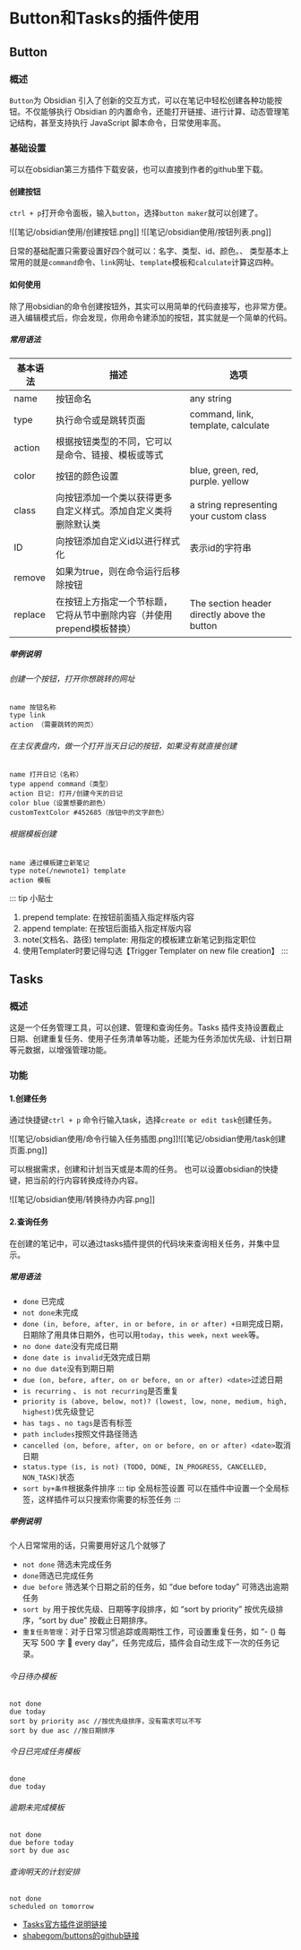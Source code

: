 # Button和Tasks的插件使用
## Button
### 概述
`Button`为 Obsidian 引入了创新的交互方式，可以在笔记中轻松创建各种功能按钮。不仅能够执行 Obsidian 的内置命令，还能打开链接、进行计算、动态管理笔记结构，甚至支持执行 JavaScript 脚本命令，日常使用率高。
### 基础设置
可以在obsidian第三方插件下载安装，也可以直接到作者的github里下载。
#### 创建按钮

`ctrl + p`打开命令面板，输入`button`，选择`button maker`就可以创建了。

![[笔记/obsidian使用/创建按钮.png]]
![[笔记/obsidian使用/按钮列表.png]]

日常的基础配置只需要设置好四个就可以：名字、类型、id、颜色。、
类型基本上常用的就是`command`命令、`link`网址、`template`模板和`calculate`计算这四种。
#### 如何使用
除了用obsidian的命令创建按钮外，其实可以用简单的代码直接写，也非常方便。
进入编辑模式后，你会发现，你用命令建添加的按钮，其实就是一个简单的代码。
##### 常用语法

| 基本语法    | 描述                                     | 选项                                           |
| ------- | -------------------------------------- | -------------------------------------------- |
| name    | 按钮命名                                   | any string                                   |
| type    | 执行命令或是跳转页面                             | command, link, template, calculate           |
| action  | 根据按钮类型的不同，它可以是命令、链接、模板或等式              |                                              |
| color   | 按钮的颜色设置                                | blue, green, red, purple. yellow             |
| class   | 向按钮添加一个类以获得更多自定义样式。添加自定义类将删除默认类        | a string representing your custom class      |
| ID      | 向按钮添加自定义id以进行样式化                       | 表示id的字符串                                     |
| remove  | 如果为true，则在命令运行后移除按钮                    |                                              |
| replace | 在按钮上方指定一个节标题，它将从节中删除内容（并使用prepend模板替换） | The section header directly above the button |
##### 举例说明
###### 创建一个按钮，打开你想跳转的网址
``` button
name 按钮名称
type link 
action （需要跳转的网页）
```
###### 在主仪表盘内，做一个打开当天日记的按钮，如果没有就直接创建
```button
name 打开日记（名称）
type append command（类型）
action 日记: 打开/创建今天的日记
color blue（设置想要的颜色）
customTextColor #452685（按钮中的文字颜色）
```
###### 根据模板创建
```button
name 通过模板建立新笔记
type note(/newnote1) template
action 模板
```
::: tip 小贴士
1. prepend template: 在按钮前面插入指定样版内容  
2. append template: 在按钮后面插入指定样版内容  
3. note(文档名、路径) template: 用指定的模板建立新笔记到指定职位  
4. 使用Templater时要记得勾选【Trigger Templater on new file creation】
:::
## Tasks
### 概述
这是一个任务管理工具，可以创建、管理和查询任务。Tasks 插件支持设置截止日期、创建重复任务、使用子任务清单等功能，还能为任务添加优先级、计划日期等元数据，以增强管理功能。
### 功能
#### 1.创建任务
通过快捷键`ctrl + p` 命令行输入task，选择`create or edit task`创建任务。

![[笔记/obsidian使用/命令行输入任务插图.png]]![[笔记/obsidian使用/task创建页面.png]]

可以根据需求，创建和计划当天或是本周的任务。
也可以设置obsidian的快捷键，把当前的行内容转换成待办内容。

![[笔记/obsidian使用/转换待办内容.png]]
#### 2.查询任务

在创建的笔记中，可以通过tasks插件提供的代码块来查询相关任务，并集中显示。
##### 常用语法
- `done`  已完成
- `not done`未完成
- `done (in, before, after, in or before, in or after) +日期`完成日期，日期除了用具体日期外，也可以用`today`，`this week`，`next week`等。
- `no done date`没有完成日期
- `done date is invalid`无效完成日期
- `no due date`没有到期日期
- `due (on, before, after, on or before, on or after) <date>`过滤日期
- `is recurring` 、 `is not recurring`是否重复
- `priority is (above, below, not)? (lowest, low, none, medium, high, highest)`优先级登记
- `has tags`  、`no tags`是否有标签
- `path includes`按照文件路径筛选
- `cancelled (on, before, after, on or before, on or after) <date>`取消日期
- `status.type (is, is not) (TODO, DONE, IN_PROGRESS, CANCELLED, NON_TASK)`状态
- `sort by+条件`根据条件排序
::: tip 全局标签设置
可以在插件中设置一个全局标签，这样插件可以只搜索你需要的标签任务
:::
##### 举例说明
个人日常常用的话，只需要用好这几个就够了
- `not done` 筛选未完成任务
- `done`筛选已完成任务
- `due before` 筛选某个日期之前的任务，如 “due before today” 可筛选出逾期任务
- `sort by` 用于按优先级、日期等字段排序，如 “sort by priority” 按优先级排序，“sort by due” 按截止日期排序。
- `重复任务管理`：对于日常习惯追踪或周期性工作，可设置重复任务，如 “- () 每天写 500 字 🔁 every day”，任务完成后，插件会自动生成下一次的任务记录。
###### 今日待办模板
``` tasks 
not done 
due today 
sort by priority asc //按优先级排序，没有需求可以不写
sort by due asc //按日期排序
```
###### 今日已完成任务模板
``` tasks 
done 
due today 
```
###### 逾期未完成模板
``` tasks 
not done 
due before today 
sort by due asc
```
###### 查询明天的计划安排
``` tasks 
not done 
scheduled on tomorrow 
```

-  [Tasks官方插件说明链接](https://publish.obsidian.md/tasks/Introduction)
- [shabegom/buttons的github链接](https://github.com/shabegom/buttons)